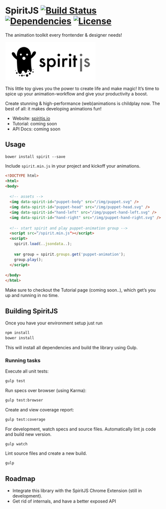 # SpiritJS [![Build Status](https://travis-ci.org/Informer/spirit.js.svg?branch=master)](https://travis-ci.org/Informer/spirit.js) [![Dependencies](http://img.shields.io/badge/dependencies-jquery%20and%20greensock-brightgreen.svg)](https://github.com/inlet/spirit.js) [![License](http://img.shields.io/badge/license-Apache%202-blue.svg)](https://github.com/inlet/spirit.js)  

The animation toolkit every frontender & designer needs! 

![](spiritjs.png)

This little toy gives you the power to create life and make magic! It’s time to spice up your animation-workflow and give your productivity a boost.

Create stunning & high-performance (web)animations is childplay now. The best of all: it makes developing animations fun!

* Website: [spiritjs.io](http://spiritjs.io)
* Tutorial: coming soon
* API Docs: coming soon

## Usage

	bower install spirit --save

Include `spirit.min.js` in your project and kickoff your animations.

```html
<!DOCTYPE html>
<html>
<body>

  <!-- assets -->
  <img data-spirit-id="puppet-body" src="/img/puppet.svg" />
  <img data-spirit-id="puppet-head" src="/img/puppet-head.svg" />
  <img data-spirit-id="hand-left" src="/img/puppet-hand-left.svg" />
  <img data-spirit-id="hand-right" src="/img/puppet-hand-right.svg" />
  
  <!-- start spirit and play puppet-animation group -->
  <script src=“/spirit.min.js"></script> 
  <script>
    spirit.load(..jsondata..);
    
    var group = spirit.groups.get('puppet-animation');
    group.play();  
  </script>
  
</body>
</html>
```

Make sure to checkout the Tutorial page (coming soon..), which get’s you up and running in no time. 

## Building SpiritJS

Once you have your environment setup just run

```bash
npm install
bower install
```

This will install all dependencies and build the library using Gulp.

### Running tasks

Execute all unit tests:

```bash
gulp test
```

Run specs over browser (using Karma):

```bash
gulp test:browser
```

Create and view coverage report:

```bash
gulp test:coverage
```

For development, watch specs and source files. Automatically lint js code and build new version.

```bash
gulp watch
```

Lint source files and create a new build.
```bash
gulp
```

## Roadmap

- Integrate this library with the SpiritJS Chrome Extension (still in development).
- Get rid of internals, and have a better exposed API

